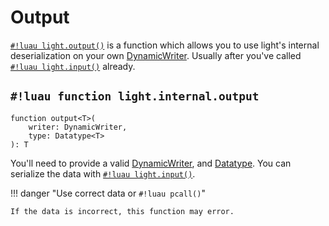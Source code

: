 # Output

[`#!luau light.output()`](./input.md) is a function which allows you to use light's internal deserialization on your own
[DynamicWriter](./writer/index.md). Usually after you've called [`#!luau light.input()`](./input.md) already.

## `#!luau function light.internal.output`

```luau title='<!-- errors --> <!-- client --> <!-- server --> <!-- shared --> <!-- experimental --> <!-- sync -->'
function output<T>(
    writer: DynamicWriter,
    type: Datatype<T>
): T
```

You'll need to provide a valid [DynamicWriter](./writer/index.md), and [Datatype](../../datatypes/index.md#what-is-a-datatype). You can
serialize the data with [`#!luau light.input()`](./input.md).

!!! danger "Use correct data or `#!luau pcall()`"

    If the data is incorrect, this function may error.
